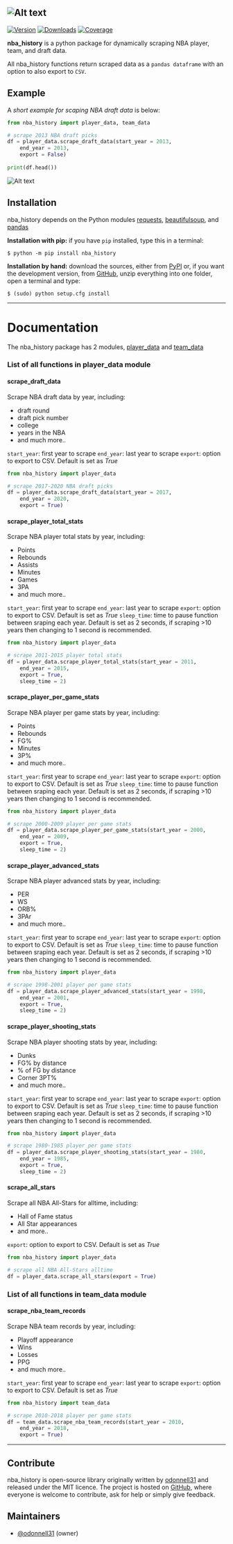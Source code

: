 ![Alt text](https://raw.githubusercontent.com/odonnell31/nba_history/master/docs/img/logos/nba_history_logo_v1j.jpg)
-----------------
[![Version](https://badge.fury.io/py/nba-history.svg)](https://badge.fury.io/py/nba-history.svg)
[![Downloads](https://pepy.tech/badge/nba-history)](https://pepy.tech/project/nba-history)
[![Coverage](https://img.shields.io/badge/coverage-100%25-brightgreen)](https://img.shields.io/badge/coverage-100%25-brightgreen)

**nba_history** is a python package for dynamically scraping NBA player, team, and draft data.

All nba_history functions return scraped data as a `pandas dataframe` with an option to also export to `CSV`.

## Example
A *short example for scaping NBA draft data* is below:

```python
from nba_history import player_data, team_data

# scrape 2013 NBA draft picks
df = player_data.scrape_draft_data(start_year = 2013,
	end_year = 2013,
	export = False)
	
print(df.head())
```


![Alt text](https://raw.githubusercontent.com/odonnell31/nba_history/master/docs/img/draft_picks_example.png)


## Installation
nba_history depends on the Python modules [requests](https://pypi.org/project/requests/), [beautifulsoup](https://pypi.org/project/beautifulsoup4/), and [pandas](https://pypi.org/project/pandas/)

**Installation with pip:** if you have ``pip`` installed, type this in a terminal:

```console
$ python -m pip install nba_history
```

**Installation by hand:** download the sources, either from [PyPI](https://pypi.org/project/nba-history/) or, if you want the development version, from [GitHub](https://github.com/odonnell31/nba_history), unzip everything into one folder, open a terminal and type:

```console
$ (sudo) python setup.cfg install
```

-----------------
# Documentation
The nba_history package has 2 modules, [player_data](https://raw.githubusercontent.com/odonnell31/nba_history/master/src/nba_history/player_data.py) and [team_data](https://raw.githubusercontent.com/odonnell31/nba_history/master/src/nba_history/team_data.py)

### List of all functions in player_data module

#### scrape_draft_data
Scrape NBA draft data by year, including:
* draft round
* draft pick number
* college
* years in the NBA
* and much more..

`start_year`: first year to scrape
`end_year`: last year to scrape
`export`: option to export to CSV. Default is set as *True*

```python
from nba_history import player_data

# scrape 2017-2020 NBA draft picks
df = player_data.scrape_draft_data(start_year = 2017,
	end_year = 2020,
	export = True)
```

#### scrape_player_total_stats
Scrape NBA player total stats by year, including:
* Points
* Rebounds
* Assists
* Minutes
* Games
* 3PA
* and much more..

`start_year`: first year to scrape
`end_year`: last year to scrape
`export`: option to export to CSV. Default is set as *True*
`sleep_time`: time to pause function between sraping each year. Default is set as 2 seconds, if scraping >10 years then changing to 1 second is recommended.

```python
from nba_history import player_data

# scrape 2011-2015 player total stats
df = player_data.scrape_player_total_stats(start_year = 2011,
	end_year = 2015,
	export = True,
	sleep_time = 2)
```

#### scrape_player_per_game_stats
Scrape NBA player per game stats by year, including:
* Points
* Rebounds
* FG%
* Minutes
* 3P%
* and much more..

`start_year`: first year to scrape
`end_year`: last year to scrape
`export`: option to export to CSV. Default is set as *True*
`sleep_time`: time to pause function between sraping each year. Default is set as 2 seconds, if scraping >10 years then changing to 1 second is recommended.

```python
from nba_history import player_data

# scrape 2000-2009 player per game stats
df = player_data.scrape_player_per_game_stats(start_year = 2000,
	end_year = 2009,
	export = True,
	sleep_time = 2)
```

#### scrape_player_advanced_stats
Scrape NBA player advanced stats by year, including:
* PER
* WS
* ORB%
* 3PAr
* and much more..

`start_year`: first year to scrape
`end_year`: last year to scrape
`export`: option to export to CSV. Default is set as *True*
`sleep_time`: time to pause function between sraping each year. Default is set as 2 seconds, if scraping >10 years then changing to 1 second is recommended.

```python
from nba_history import player_data

# scrape 1998-2001 player per game stats
df = player_data.scrape_player_advanced_stats(start_year = 1998,
	end_year = 2001,
	export = True,
	sleep_time = 2)
```

#### scrape_player_shooting_stats
Scrape NBA player shooting stats by year, including:
* Dunks
* FG% by distance
* % of FG by distance
* Corner 3PT%
* and much more..

`start_year`: first year to scrape
`end_year`: last year to scrape
`export`: option to export to CSV. Default is set as *True*
`sleep_time`: time to pause function between sraping each year. Default is set as 2 seconds, if scraping >10 years then changing to 1 second is recommended.

```python
from nba_history import player_data

# scrape 1980-1985 player per game stats
df = player_data.scrape_player_shooting_stats(start_year = 1980,
	end_year = 1985,
	export = True,
	sleep_time = 2)
```

#### scrape_all_stars
Scrape all NBA All-Stars for alltime, including:
* Hall of Fame status
* All Star appearances
* and more..

`export`: option to export to CSV. Default is set as *True*

```python
from nba_history import player_data

# scrape all NBA All-Stars alltime
df = player_data.scrape_all_stars(export = True)
```

### List of all functions in team_data module

#### scrape_nba_team_records
Scrape NBA team records by year, including:
* Playoff appearance
* Wins
* Losses
* PPG
* and much more..

`start_year`: first year to scrape
`end_year`: last year to scrape
`export`: option to export to CSV. Default is set as *True*

```python
from nba_history import team_data

# scrape 2010-2018 player per game stats
df = team_data.scrape_nba_team_records(start_year = 2010,
	end_year = 2018,
	export = True)
```
-----------------


## Contribute
nba_history is open-source library originally written by [odonnell31](https://github.com/odonnell31) and released under the MIT licence. The project is hosted on [GitHub](https://github.com/odonnell31/nba_history), where everyone is welcome to contribute, ask for help or simply give feedback.

## Maintainers
* [@odonnell31](https://github.com/odonnell31) (owner)
